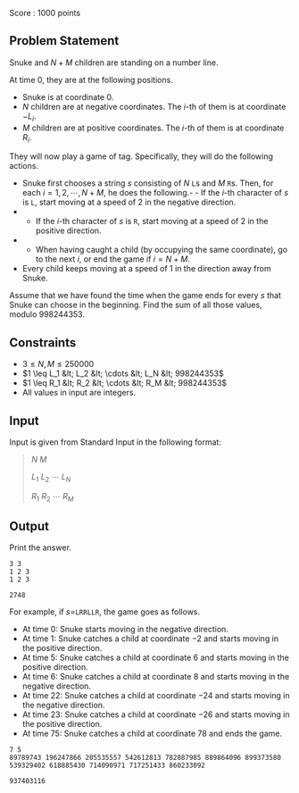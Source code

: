 Score : $1000$ points

## Problem Statement

Snuke and $N+M$ children are standing on a number line.

At time $0$, they are at the following positions.

- Snuke is at coordinate $0$.
- $N$ children are at negative coordinates. The $i$-th of them is at coordinate $-L_i$.
- $M$ children are at positive coordinates. The $i$-th of them is at coordinate $R_i$.

They will now play a game of tag.
Specifically, they will do the following actions.

- Snuke first chooses a string $s$ consisting of $N$ `L`s and $M$ `R`s.
Then, for each $i=1,2,\cdots,N+M$, he does the following.-   - If the $i$-th character of $s$ is `L`, start moving at a speed of $2$ in the negative direction.
-   - If the $i$-th character of $s$ is `R`, start moving at a speed of $2$ in the positive direction.
-   - When having caught a child (by occupying the same coordinate), go to the next $i$, or end the game if $i=N+M$.
- Every child keeps moving at a speed of $1$ in the direction away from Snuke.

Assume that we have found the time when the game ends for every $s$ that Snuke can choose in the beginning. Find the sum of all those values, modulo $998244353$.

## Constraints

- $3 \leq N,M \leq 250000$
- $1 \leq L_1 &lt; L_2 &lt; \cdots &lt; L_N &lt; 998244353$
- $1 \leq R_1 &lt; R_2 &lt; \cdots &lt; R_M &lt; 998244353$
- All values in input are integers.

## Input

Input is given from Standard Input in the following format:

> $N$ $M$
> 
> $L_1$ $L_2$ $\cdots$ $L_N$
> 
> $R_1$ $R_2$ $\cdots$ $R_M$

## Output

Print the answer.

```input1
3 3
1 2 3
1 2 3
```

```output1
2748
```

For example, if $s=$`LRRLLR`, the game goes as follows.

- At time $0$: Snuke starts moving in the negative direction.
- At time $1$: Snuke catches a child at coordinate $-2$ and starts moving in the positive direction.
- At time $5$: Snuke catches a child at coordinate $6$ and starts moving in the positive direction.
- At time $6$: Snuke catches a child at coordinate $8$ and starts moving in the negative direction.
- At time $22$: Snuke catches a child at coordinate $-24$ and starts moving in the negative direction.
- At time $23$: Snuke catches a child at coordinate $-26$ and starts moving in the positive direction.
- At time $75$: Snuke catches a child at coordinate $78$ and ends the game.

```input2
7 5
89789743 196247866 205535557 542612813 782887985 889864096 899373580
539329402 618885430 714090971 717251433 860233092
```

```output2
937403116
```